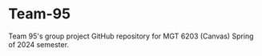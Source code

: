 # Team-95
 Team 95's group project GitHub repository for MGT 6203 (Canvas) Spring of 2024 semester.
